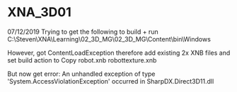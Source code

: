 # XNA_3D01

07/12/2019
Trying to get the following to build + run
C:\Steven\XNA\Learning\02_3D_MG\02_3D_MG\Content\bin\Windows

However, got ContentLoadException
therefore add existing 2x XNB files and set build action to Copy
robot.xnb
robottexture.xnb

But now get error:
An unhandled exception of type 'System.AccessViolationException' occurred in SharpDX.Direct3D11.dll